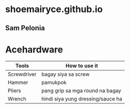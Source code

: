 # shoemairyce.github.io
## Sam Pelonia

# **Acehardware**

| Tools| How to use it |
| ----------- | ----------- |
| Screwdriver | bagay siya sa screw |
| Hammer | pamukpok |
| Pliers | pang grip sa mga round na bagay |
| Wrench | hindi siya yung dressing/sauce ha |
